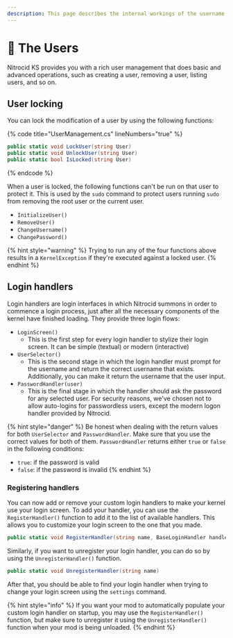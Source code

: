 ```yaml
---
description: This page describes the internal workings of the username management
---
```


# 👥 The Users

Nitrocid KS provides you with a rich user management that does basic and advanced operations, such as creating a user, removing a user, listing users, and so on.

## User locking

You can lock the modification of a user by using the following functions:

{% code title="UserManagement.cs" lineNumbers="true" %}
```csharp
public static void LockUser(string User)
public static void UnlockUser(string User)
public static bool IsLocked(string User)
```
{% endcode %}

When a user is locked, the following functions can't be run on that user to protect it. This is used by the `sudo` command to protect users running `sudo` from removing the root user or the current user.

* `InitializeUser()`
* `RemoveUser()`
* `ChangeUsername()`
* `ChangePassword()`

{% hint style="warning" %}
Trying to run any of the four functions above results in a `KernelException` if they're executed against a locked user.
{% endhint %}

## Login handlers

Login handlers are login interfaces in which Nitrocid summons in order to commence a login process, just after all the necessary components of the kernel have finished loading. They provide three login flows:

* `LoginScreen()`
  * This is the first step for every login handler to stylize their login screen. It can be simple (textual) or modern (interactive)
* `UserSelector()`
  * This is the second stage in which the login handler must prompt for the username and return the correct username that exists. Additionally, you can make it return the username that the user input.
* `PasswordHandler(user)`
  * This is the final stage in which the handler should ask the password for any selected user. For security reasons, we've chosen not to allow auto-logins for passwordless users, except the modern logon handler provided by Nitrocid.

{% hint style="danger" %}
Be honest when dealing with the return values for both `UserSelector` and `PasswordHandler`. Make sure that you use the correct values for both of them. `PasswordHandler` returns either `true` or `false` in the following conditions:

* `true`: if the password is valid
* `false`: if the password is invalid
{% endhint %}

### Registering handlers

You can now add or remove your custom login handlers to make your kernel use your login screen. To add your handler, you can use the `RegisterHandler()` function to add it to the list of available handlers. This allows you to customize your login screen to the one that you made.

```csharp
public static void RegisterHandler(string name, BaseLoginHandler handler)
```

Similarly, if you want to unregister your login handler, you can do so by using the `UnregisterHandler()` function.

```csharp
public static void UnregisterHandler(string name)
```

After that, you should be able to find your login handler when trying to change your login screen using the `settings` command.

{% hint style="info" %}
If you want your mod to automatically populate your custom login handler on startup, you may use the `RegisterHandler()` function, but make sure to unregister it using the `UnregisterHandler()` function when your mod is being unloaded.
{% endhint %}
